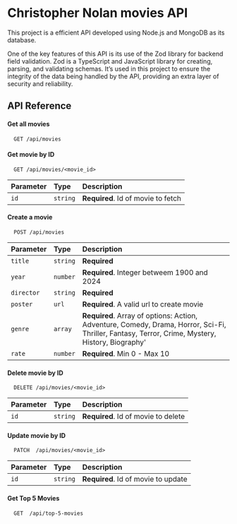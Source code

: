 
# Christopher Nolan movies API

This project is a efficient API developed using Node.js and  MongoDB as its database.

One of the key features of this API is its use of the Zod library for backend field validation. Zod is a TypeScript and JavaScript library for creating, parsing, and validating schemas. It’s used in this project to ensure the integrity of the data being handled by the API, providing an extra layer of security and reliability.

## API Reference

#### Get all movies

```http
  GET /api/movies
```



#### Get movie by ID

```http
  GET /api/movies/<movie_id>
```

| Parameter | Type     | Description                       |
| :-------- | :------- | :-------------------------------- |
| `id`      | `string` | **Required**. Id of movie to fetch |


#### Create a movie

```http
  POST /api/movies
```

| Parameter | Type     | Description                       |
| :-------- | :------- | :-------------------------------- |
| `title`      | `string` | **Required**|
| `year`      | `number` | **Required**. Integer betweem 1900 and 2024|
| `director`      | `string` | **Required**|
| `poster`      | `url` | **Required**. A valid url to create movie|
| `genre`      | `array` | **Required**. Array of options: Action, Adventure, Comedy, Drama,   Horror, Sci-Fi, Thriller, Fantasy, Terror, Crime, Mystery, History, Biography'|
| `rate`      | `number` | **Required**. Min 0 - Max 10|

#### Delete movie by ID

```http
  DELETE /api/movies/<movie_id>
```

| Parameter | Type     | Description                       |
| :-------- | :------- | :-------------------------------- |
| `id`      | `string` | **Required**. Id of movie to delete |

#### Update movie by ID

```http
  PATCH  /api/movies/<movie_id>
```

| Parameter | Type     | Description                       |
| :-------- | :------- | :-------------------------------- |
| `id`      | `string` | **Required**. Id of movie to update |

#### Get Top 5 Movies

```http
  GET  /api/top-5-movies
```


